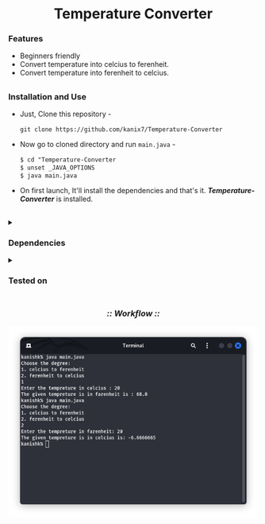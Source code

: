 <h1 align="center"><b>Temperature Converter</b></h1>

### Features

- Beginners friendly
- Convert temperature into celcius to ferenheit.
- Convert temperature into ferenheit to celcius.

##

### Installation and Use

- Just, Clone this repository -
  ```
  git clone https://github.com/kanix7/Temperature-Converter
  ```

- Now go to cloned directory and run `main.java` -
  ```
  $ cd "Temperature-Converter
  $ unset _JAVA_OPTIONS
  $ java main.java
  ```

- On first launch, It'll install the dependencies and that's it. ***Temperature-Converter*** is installed.

##

<details>
  <summary><h3>Dependencies</h3></summary>

<b>Temperature-Converter</b> requires following programs to run properly - 
- `git`
- `java`

</details>

<details>
  <summary><h3>Tested on</h3></summary>

- **Ubuntu**
- **Kali**
- **Windows**
</details>

##

<h3 align="center"><i>:: Workflow ::</i></h3>
<p align="center">
<img src="./assests/workflow.png"/>
</p>
